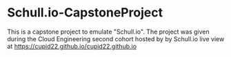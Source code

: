 # Schull.io-CapstoneProject
This is a capstone project to emulate "Schull.io". 
The project was given during the Cloud Engineering second cohort hosted by by Schull.io
live view at https://cupid22.github.io/cupid22.github.io

